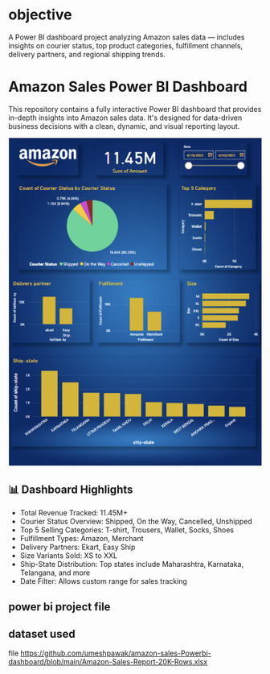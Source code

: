 # objective 
A Power BI dashboard project analyzing Amazon sales data — includes insights on courier status, top product categories, fulfillment channels, delivery partners, and regional shipping trends.
# Amazon Sales Power BI Dashboard

This repository contains a fully interactive Power BI dashboard that provides in-depth insights into Amazon sales data. It's designed for data-driven business decisions with a clean, dynamic, and visual reporting layout.

![Full Dashboard Preview](https://github.com/umeshpawak/amazon-sales-Powerbi-dashboard/blob/main/amazon%20sales%20full%20dashboard.png)


## 📊 Dashboard Highlights

-  Total Revenue Tracked: 11.45M+
-  Courier Status Overview: Shipped, On the Way, Cancelled, Unshipped
-  Top 5 Selling Categories: T-shirt, Trousers, Wallet, Socks, Shoes
-  Fulfillment Types: Amazon, Merchant
-  Delivery Partners: Ekart, Easy Ship
-  Size Variants Sold: XS to XXL
-  Ship-State Distribution: Top states include Maharashtra, Karnataka, Telangana, and more
-  Date Filter: Allows custom range for sales tracking

## power bi project file 







## dataset used 
file 
https://github.com/umeshpawak/amazon-sales-Powerbi-dashboard/blob/main/Amazon-Sales-Report-20K-Rows.xlsx
